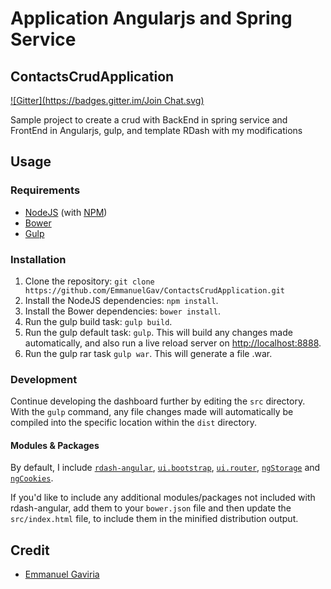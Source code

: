 # Application Angularjs and Spring Service
## ContactsCrudApplication
[![Gitter](https://badges.gitter.im/Join Chat.svg)](https://gitter.im/egav-dev-angular/Lobby)

Sample project to create a crud with BackEnd in spring service and FrontEnd in Angularjs, gulp, and template RDash with my modifications

## Usage
### Requirements
* [NodeJS](http://nodejs.org/) (with [NPM](https://www.npmjs.org/))
* [Bower](http://bower.io)
* [Gulp](http://gulpjs.com)

### Installation
1. Clone the repository: `git clone https://github.com/EmmanuelGav/ContactsCrudApplication.git`
2. Install the NodeJS dependencies: `npm install`.
3. Install the Bower dependencies: `bower install`.
4. Run the gulp build task: `gulp build`.
5. Run the gulp default task: `gulp`. This will build any changes made automatically, and also run a live reload server on [http://localhost:8888](http://localhost:8888).
6. Run the gulp rar task `gulp war`. This will generate a file .war.

### Development
Continue developing the dashboard further by editing the `src` directory. With the `gulp` command, any file changes made will automatically be compiled into the specific location within the `dist` directory.

#### Modules & Packages
By default, I include  [`rdash-angular`](https://github.com/rdash/rdash-angular), [`ui.bootstrap`](http://angular-ui.github.io/bootstrap/), [`ui.router`](https://github.com/angular-ui/ui-router), [`ngStorage`](https://github.com/gsklee/ngStorage) and [`ngCookies`](https://docs.angularjs.org/api/ngCookies). 

If you'd like to include any additional modules/packages not included with rdash-angular, add them to your `bower.json` file and then update the `src/index.html` file, to include them in the minified distribution output.

## Credit
* [Emmanuel Gaviria](https://github.com/EmmanuelGav)